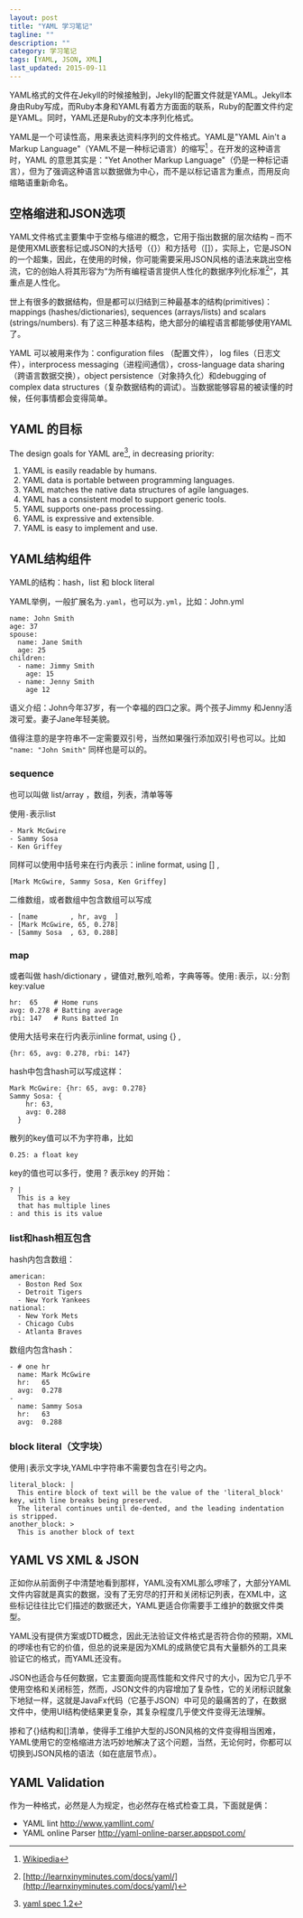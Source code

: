 ```yaml
---
layout: post
title: "YAML 学习笔记"
tagline: ""
description: ""
category: 学习笔记
tags: [YAML, JSON, XML]
last_updated: 2015-09-11
---
```


YAML格式的文件在Jekyll的时候接触到，Jekyll的配置文件就是YAML。Jekyll本身由Ruby写成，而Ruby本身和YAML有着方方面面的联系，Ruby的配置文件约定是YAML。同时，YAML还是Ruby的文本序列化格式。

YAML是一个可读性高，用来表达资料序列的文件格式。YAML是"YAML Ain't a Markup Language"（YAML不是一种标记语言）的缩写[^yamlname] 。在开发的这种语言时，YAML 的意思其实是："Yet Another Markup Language"（仍是一种标记语言），但为了强调这种语言以数据做为中心，而不是以标记语言为重点，而用反向缩略语重新命名。

## 空格缩进和JSON选项

YAML文件格式主要集中于空格与缩进的概念，它用于指出数据的层次结构 – 而不是使用XML嵌套标记或JSON的大括号（{}）和方括号（[]），实际上，它是JSON的一个超集，因此，在使用的时候，你可能需要采用JSON风格的语法来跳出空格流，它的创始人将其形容为“为所有编程语言提供人性化的数据序列化标准[^readable]”，其重点是人性化。

世上有很多的数据结构，但是都可以归结到三种最基本的结构(primitives)：mappings (hashes/dictionaries), sequences (arrays/lists) and scalars (strings/numbers). 有了这三种基本结构，绝大部分的编程语言都能够使用YAML了。

YAML 可以被用来作为：configuration files （配置文件）， log files（日志文件），interprocess messaging（进程间通信），cross-language data sharing（跨语言数据交换），object persistence（对象持久化）和debugging of complex data structures（复杂数据结构的调试）。当数据能够容易的被读懂的时候，任何事情都会变得简单。

## YAML 的目标

The design goals for YAML are[^yamlspec], in decreasing priority:

1. YAML is easily readable by humans.
1. YAML data is portable between programming languages.
1. YAML matches the native data structures of agile languages.
1. YAML has a consistent model to support generic tools.
1. YAML supports one-pass processing.
1. YAML is expressive and extensible.
1. YAML is easy to implement and use.

## YAML结构组件

YAML的结构：hash，list 和 block literal

YAML举例，一般扩展名为`.yaml`，也可以为`.yml`，比如：John.yml

	name: John Smith
	age: 37
	spouse:
	  name: Jane Smith
	  age: 25
	children:
	  - name: Jimmy Smith
		age: 15
	  - name: Jenny Smith
		age 12

语义介绍：John今年37岁，有一个幸福的四口之家。两个孩子Jimmy 和Jenny活泼可爱。妻子Jane年轻美貌。

值得注意的是字符串不一定需要双引号，当然如果强行添加双引号也可以。比如 `"name: "John Smith"` 同样也是可以的。

### sequence
也可以叫做 list/array ，数组，列表，清单等等

使用`-`表示list

	- Mark McGwire
	- Sammy Sosa
	- Ken Griffey

同样可以使用中括号来在行内表示：inline format, using [] ,

	[Mark McGwire, Sammy Sosa, Ken Griffey]

二维数组，或者数组中包含数组可以写成

	- [name        , hr, avg  ]
	- [Mark McGwire, 65, 0.278]
	- [Sammy Sosa  , 63, 0.288]

### map
或者叫做 hash/dictionary ，键值对,散列,哈希，字典等等。使用`:`表示，以`:`分割key:value

	hr:  65    # Home runs
	avg: 0.278 # Batting average
	rbi: 147   # Runs Batted In

使用大括号来在行内表示inline format, using {} ,

	{hr: 65, avg: 0.278, rbi: 147}

hash中包含hash可以写成这样：

	Mark McGwire: {hr: 65, avg: 0.278}
	Sammy Sosa: {
    	hr: 63,
		avg: 0.288
	  }

散列的key值可以不为字符串，比如

	0.25: a float key

key的值也可以多行，使用 ? 表示key 的开始：

	? |
	  This is a key
	  that has multiple lines
	: and this is its value

### list和hash相互包含

hash内包含数组：

	american:
	  - Boston Red Sox
	  - Detroit Tigers
	  - New York Yankees
	national:
	  - New York Mets
	  - Chicago Cubs
	  - Atlanta Braves

数组内包含hash：

	- # one hr
	  name: Mark McGwire
	  hr:   65
	  avg:  0.278
	-
	  name: Sammy Sosa
	  hr:   63
	  avg:  0.288

### block literal（文字块）
使用`|`表示文字块,YAML中字符串不需要包含在引号之内。

	literal_block: |
	  This entire block of text will be the value of the 'literal_block' key, with line breaks being preserved.
	  The literal continues until de-dented, and the leading indentation is stripped.
	another_block: >
	  This is another block of text

## YAML VS XML & JSON

正如你从前面例子中清楚地看到那样，YAML没有XML那么啰嗦了，大部分YAML文件内容就是真实的数据，没有了无穷尽的打开和关闭标记列表，在XML中，这些标记往往比它们描述的数据还大，YAML更适合你需要手工维护的数据文件类型。

YAML没有提供方案或DTD概念，因此无法验证文件格式是否符合你的预期，XML的啰嗦也有它的价值，但总的说来是因为XML的成熟使它具有大量额外的工具来验证它的格式，而YAML还没有。

JSON也适合与任何数据，它主要面向提高性能和文件尺寸的大小，因为它几乎不使用空格和关闭标签，然而，JSON文件的内容增加了复杂性，它的关闭标识就象下地狱一样，这就是JavaFx代码（它基于JSON）中可见的最痛苦的了，在数据文件中，使用UI结构使结果更复杂，其复杂程度几乎使文件变得无法理解。

掺和了{}结构和[]清单，使得手工维护大型的JSON风格的文件变得相当困难，YAML使用它的空格缩进方法巧妙地解决了这个问题，当然，无论何时，你都可以切换到JSON风格的语法（如在底层节点）。

## YAML Validation
作为一种格式，必然是人为规定，也必然存在格式检查工具，下面就是俩：

- YAML lint <http://www.yamllint.com/>
- YAML online Parser <http://yaml-online-parser.appspot.com/>

[^yamlname]: [Wikipedia](https://zh.wikipedia.org/wiki/YAML)
[^yamlspec]: [yaml spec 1.2](http://www.yaml.org/spec/1.2/spec.html)
[^readable]: [http://learnxinyminutes.com/docs/yaml/](http://learnxinyminutes.com/docs/yaml/)

